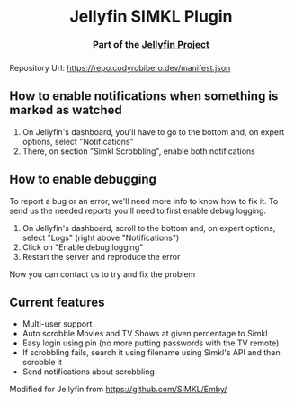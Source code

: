 <h1 align="center">Jellyfin SIMKL Plugin</h1>
<h3 align="center">Part of the <a href="https://jellyfin.org/">Jellyfin Project</a></h3>

###
Repository Url:
https://repo.codyrobibero.dev/manifest.json

## How to enable notifications when something is marked as watched
1. On Jellyfin's dashboard, you'll have to go to the bottom and, on expert options, select "Notifications"
2. There, on section "Simkl Scrobbling", enable both notifications

## How to enable debugging
To report a bug or an error, we'll need more info to know how to fix it. To send us the needed reports you'll need to
first enable debug logging.

1. On Jellyfin's dashboard, scroll to the bottom and, on expert options, select "Logs" (right above "Notifications")
2. Click on "Enable debug logging"
3. Restart the server and reproduce the error

Now you can contact us to try and fix the problem

## Current features
- Multi-user support
- Auto scrobble Movies and TV Shows at given percentage to Simkl
- Easy login using pin (no more putting passwords with the TV remote)
- If scrobbling fails, search it using filename using Simkl's API and then scrobble it
- Send notifications about scrobbling

Modified for Jellyfin from https://github.com/SIMKL/Emby/